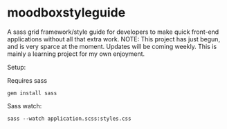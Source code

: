# moodboxstyleguide
A sass grid framework/style guide for developers to make quick front-end applications without all that extra work. NOTE: This project has just begun, and is very sparce at the moment. Updates will be coming weekly. This is mainly a learning project for my own enjoyment.

Setup:

Requires sass

`gem install sass`

Sass watch:

`sass --watch application.scss:styles.css`